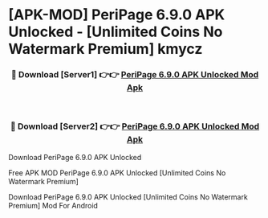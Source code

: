 # [APK-MOD] PeriPage 6.9.0 APK Unlocked - [Unlimited Coins No Watermark Premium] kmycz



<div align="center">
<h3>🔴 Download [Server1] 👉👉 <a href="https://momento.my/?title=PeriPage_6.9.0_APK_Unlocked">PeriPage 6.9.0 APK Unlocked Mod Apk</a></h3><br>

<h3>🔴 Download [Server2] 👉👉 <a href="https://momento.my/?title=PeriPage_6.9.0_APK_Unlocked">PeriPage 6.9.0 APK Unlocked Mod Apk</a></h3>
</div>



Download PeriPage 6.9.0 APK Unlocked 

Free APK MOD PeriPage 6.9.0 APK Unlocked [Unlimited Coins No Watermark Premium]

Download PeriPage 6.9.0 APK Unlocked [Unlimited Coins No Watermark Premium] Mod For Android
